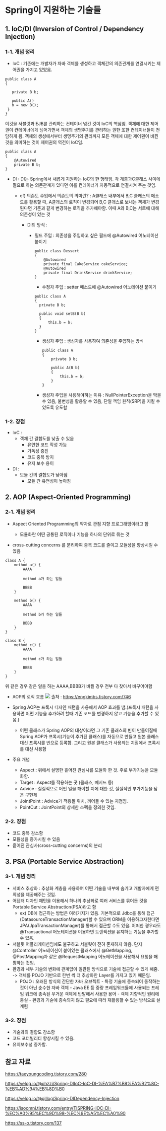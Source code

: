 # Spring이 지원하는 기술들

## 1. IoC/DI (Inversion of Control / Dependency Injection)

### 1-1. 개념 정리

- IoC : 기존에는 개발자가 자바 객체를 생성하고 객체간의 의존관계를 연결시키는 제어권을 가지고 있었음.

```
public class A
{

   private B b;

   public A()
   b = new B();
 }
}
```

이것을 서블릿과 EJB를 관리하는 컨테이너 넘긴 것이 IoC의 핵심임. 객체에 대한 제어권이 컨테이너에게 넘어가면서 객체의 생명주기를 관리하는 권한 또한 컨테이너들이 전담하게 됨. 객체의 생성에서부터 생명주기의 관리까지 모든 객체에 대한 제어권이 바뀐것을 의미하는 것이 제어권의 역전이 IoC임.

```
public class A
{
	@Autowired
	private B b;
}
```

- DI : DI는 Spring에서 새롭게 지원하는 IoC의 한 형태임. 각 계층과C클래스 사이에 필요로 하는 의존관계가 있다면 이를 컨테이너가 자동적으로 연결시켜 주는 것임.

  - cf) 의존도 주입에서 의존도의 의미란? : A클래스 내부에서 B,C 클래스의 메소드를 활용할 때, A클래스의 로직이 변경되어 B,C 클래스로 보내는 객체가 변경된다면 기존과 같게 변경하는 로직을 추가해야함. 이때 A와 B,C는 서로에 대해 의존성이 있는 것

    - DI의 방식 :

      - 필드 주입 : 의존성을 주입하고 싶은 필드에 @Autowired 어노테이션 붙이기

        ```
        public class Dessert
        {
            @Autowired
            private final CakeService cakeService;
            @Autowired
            private final DrinkService drinkService;
        }
        ```

        - 수정자 주입 : setter 메소드에 @Autowired 어노테이션 붙이기

        ```
        public class A
        {
          private B b;

          public void setB(B b)
          {
              this.b = b;
          }
        }
        ```

        - 생성자 주입 : 생성자를 사용하여 의존성을 주입하는 방식

          ```
          public class A
          {
              private B b;

              public A(B b)
              {
                  this.b = b;
              }
          }
          ```

        - 생성자 주입을 사용해야하는 이유 : NullPointerException을 막을 수 있음, 불변성을 활용할 수 있음, 단일 책임 원칙(SRP)을 지킬 수 있도록 유도함

### 1-2. 장점

- IoC :
  - 객체 간 결합도를 낮출 수 있음
    - 유연한 코드 작성 가능
    - 가독성 증진
    - 코드 중복 방지
    - 유지 보수 용이
- DI :
  - 모듈 간의 결합도가 낮아짐
    - 모듈 간 유연성이 높아짐

## 2. AOP (Aspect-Oriented Programming)

### 2-1. 개념 정리

- Aspect Oriented Programming의 약자로 관점 지향 프로그래밍이라고 함

  - 모듈화란 어떤 공통된 로직이나 기능을 하나의 단위로 묶는 것

- cross-cutting concerns 를 분리하여 중복 코드를 줄이고 모듈성을 향상시킬 수 있음

```
class A {
	method a() {
    	AAAA

        method a가 하는 일들

        BBBB
    }

    method b() {
    	AAAA

        method b가 하는 일들

        BBBB
    }
}

class B {
	method c() {
    	AAAA

        method c가 하는 일들

        BBBB
    }
}
```

위 같은 경우 같은 일을 하는 AAAA,BBBB가 바뀔 경우 전부 다 찾아서 바꾸어야함

- AOP의 로직 흐름
  ![](https://velog.velcdn.com/images/aeyongdodam/post/95b568f4-9209-4e69-84cc-a509cadeda34/image.png)
  출처 : https://engkimbs.tistory.com/746

- Spring AOP는 프록시 디자인 패턴을 사용해서 AOP 효과를 냄.(프록시 패턴을 사용하면 어떤 기능을 추가하려 할때 기존 코드를 변경하지 않고 기능을 추가할 수 있음.)

  - 어떤 클래스가 Spring AOP의 대상이라면 그 기존 클래스의 빈이 만들어질때 Spring AOP가 프록시(기능이 추가된 클래스)를 자동으로 만들고 원본 클래스 대신 프록시를 빈으로 등록함. 그리고 원본 클래스가 사용되는 지점에서 프록시를 대신 사용함

- 주요 개념
  - Aspect : 위에서 설명한 흩어진 관심사를 모듈화 한 것. 주로 부가기능을 모듈화함.
  - Target : Aspect를 적용하는 곳 (클래스, 메서드 등)
  - Advice : 실질적으로 어떤 일을 해야할 지에 대한 것, 실질적인 부가기능을 담은 구현체
  - JointPoint : Advice가 적용될 위치, 끼어들 수 있는 지점임.
  - PointCut : JointPoint의 상세한 스펙을 정의한 것임.

### 2-2. 장점

- 코드 중복 감소함
- 모듈성을 증가시킬 수 있음
- 흩어진 관심사(cross-cutting concerns)의 분리

## 3. PSA (Portable Service Abstraction)

### 3-1. 개념 정리

- 서비스 추상화 : 추상화 계층을 사용하여 어떤 기술을 내부에 숨기고 개발자에게 편의성을 제공해주는 것임.
- 어댑터 디자인 패턴을 이용해서 하나의 추상화로 여러 서비스를 묶어둔 것을 Portable Service Abstraction(PSA)라고 함
  - ex) DB에 접근하는 방법은 여러가지가 있음. 기본적으로 Jdbc를 통해 접근(DatasourceTransactionManager)할 수 있으며 ORM을 이용하고자한다면 JPA(JpaTransactionManager)를 통해서 접근할 수도 있음. 어떠한 경우라도 @Transactional 어노테이션을 이용하면 트랜잭션을 유지하는 기능을 추가할 수 있음.
- 서블릿 어플리케이션임에도 불구하고 서블릿이 전혀 존재하지 않음. 단지 @Controller 어노테이션이 붙어있는 클래스에서 @GetMapping, @PostMapping과 같은 @RequestMapping 어노테이션을 사용해서 요청을 매핑하는 것임.
- 환경과 세부 기술의 변화에 관계없이 일관된 방식으로 기술에 접근할 수 있게 해줌. -> 객체를 POJO 기반으로 한번 씩 더 추상화한 Layer를 가지고 있기 때문임.
  - POJO : 오래된 방식의 간단한 자바 오브젝트 - 특정 기술에 종속되어 동작하는 것이 아닌 순수한 자바 객체 - Java EE 등 중량 프레임워크들에 사용되는 프레임 워크에 종속된 무거운 객체에 반발해서 사용한 용어 - 객체 지향적인 원리에 충실 - 환경과 기술에 종속되지 않고 필요에 따라 재활용할 수 있는 방식으로 설계됨

### 3-2. 장점

- 기술과의 결합도 감소함
- 코드 포터빌리티 향상시킬 수 있음.
- 유지보수성 증가함.

## 참고 자료

https://taeyoungcoding.tistory.com/280

https://velog.io/@ohzzi/Spring-DIIoC-IoC-DI-%EA%B7%B8%EA%B2%8C-%EB%AD%94%EB%8D%B0

https://velog.io/@gillog/Spring-DIDependency-Injection

https://isoomni.tistory.com/entry/TISPRING-IOC-DI-%EC%A0%95%EC%9D%98-%EC%9E%A5%EC%A0%90

https://ss-o.tistory.com/137
